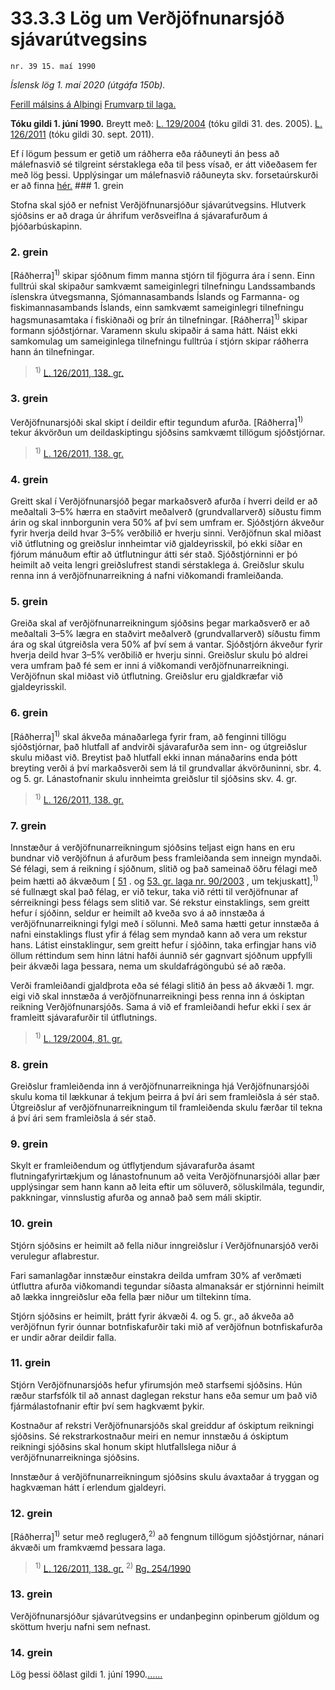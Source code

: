 # 33.3.3 Lög um Verðjöfnunarsjóð sjávarútvegsins

`nr. 39 15. maí 1990`

_Íslensk lög 1. maí 2020 (útgáfa 150b)._

[Ferill málsins á Alþingi](https://www.althingi.is/thingstorf/thingmalalistar-eftir-thingum/ferill/?ltg=112&mnr=519)
[Frumvarp til laga.](https://www.althingi.is/altext/112/s/0905.html)

**Tóku gildi 1. júní 1990.**
Breytt með:
[L. 129/2004](https://althingi.is/altext/stjt/2004.129.html) (tóku gildi 31. des. 2005).
[L. 126/2011](https://althingi.is/altext/stjt/2011.126.html) (tóku gildi 30. sept. 2011).

Ef í lögum þessum er getið um ráðherra eða ráðuneyti án þess að málefnasvið sé tilgreint sérstaklega eða til þess vísað, er átt viðeðasem fer með lög þessi. Upplýsingar um málefnasvið ráðuneyta skv. forsetaúrskurði er að finna [hér.](2018119.md) ### 1. grein

Stofna skal sjóð er nefnist Verðjöfnunarsjóður sjávarútvegsins. Hlutverk sjóðsins er að draga úr áhrifum verðsveiflna á sjávarafurðum á þjóðarbúskapinn.

### 2. grein

[Ráðherra]<sup>1)</sup> skipar sjóðnum fimm manna stjórn til fjögurra ára í senn. Einn fulltrúi skal skipaður samkvæmt sameiginlegri tilnefningu Landssambands íslenskra útvegsmanna, Sjómannasambands Íslands og Farmanna- og fiskimannasambands Íslands, einn samkvæmt sameiginlegri tilnefningu hagsmunasamtaka í fiskiðnaði og þrír án tilnefningar. [Ráðherra]<sup>1)</sup> skipar formann sjóðstjórnar. Varamenn skulu skipaðir á sama hátt. Náist ekki samkomulag um sameiginlega tilnefningu fulltrúa í stjórn skipar ráðherra hann án tilnefningar.

> <sup>1)</sup> [L. 126/2011, 138. gr.](https://althingi.is/altext/stjt/2011.126.html)

### 3. grein

Verðjöfnunarsjóði skal skipt í deildir eftir tegundum afurða. [Ráðherra]<sup>1)</sup> tekur ákvörðun um deildaskiptingu sjóðsins samkvæmt tillögum sjóðstjórnar.

> <sup>1)</sup> [L. 126/2011, 138. gr.](https://althingi.is/altext/stjt/2011.126.html)

### 4. grein

Greitt skal í Verðjöfnunarsjóð þegar markaðsverð afurða í hverri deild er að meðaltali 3–5% hærra en staðvirt meðalverð (grundvallarverð) síðustu fimm árin og skal innborgunin vera 50% af því sem umfram er. Sjóðstjórn ákveður fyrir hverja deild hvar 3–5% verðbilið er hverju sinni. Verðjöfnun skal miðast við útflutning og greiðslur innheimtar við gjaldeyrisskil, þó ekki síðar en fjórum mánuðum eftir að útflutningur átti sér stað. Sjóðstjórninni er þó heimilt að veita lengri greiðslufrest standi sérstaklega á. Greiðslur skulu renna inn á verðjöfnunarreikning á nafni viðkomandi framleiðanda.

### 5. grein

Greiða skal af verðjöfnunarreikningum sjóðsins þegar markaðsverð er að meðaltali 3–5% lægra en staðvirt meðalverð (grundvallarverð) síðustu fimm ára og skal útgreiðsla vera 50% af því sem á vantar. Sjóðstjórn ákveður fyrir hverja deild hvar 3–5% verðbilið er hverju sinni. Greiðslur skulu þó aldrei vera umfram það fé sem er inni á viðkomandi verðjöfnunarreikningi. Verðjöfnun skal miðast við útflutning. Greiðslur eru gjaldkræfar við gjaldeyrisskil.

### 6. grein

[Ráðherra]<sup>1)</sup> skal ákveða mánaðarlega fyrir fram, að fenginni tillögu sjóðstjórnar, það hlutfall af andvirði sjávarafurða sem inn- og útgreiðslur skulu miðast við. Breytist það hlutfall ekki innan mánaðarins enda þótt breyting verði á því markaðsverði sem lá til grundvallar ákvörðuninni, sbr. 4. og 5. gr. Lánastofnanir skulu innheimta greiðslur til sjóðsins skv. 4. gr.

> <sup>1)</sup> [L. 126/2011, 138. gr.](https://althingi.is/altext/stjt/2011.126.html)

### 7. grein

Innstæður á verðjöfnunarreikningum sjóðsins teljast eign hans en eru bundnar við verðjöfnun á afurðum þess framleiðanda sem inneign myndaði. Sé félagi, sem á reikning í sjóðnum, slitið og það sameinað öðru félagi með þeim hætti að ákvæðum [ [51](2003090.md#G51) . og [53. gr. laga nr. 90/2003](2003090.md#G53) , um tekjuskatt],<sup>1)</sup> sé fullnægt skal það félag, er við tekur, taka við rétti til verðjöfnunar af sérreikningi þess félags sem slitið var. Sé rekstur einstaklings, sem greitt hefur í sjóðinn, seldur er heimilt að kveða svo á að innstæða á verðjöfnunarreikningi fylgi með í sölunni. Með sama hætti getur innstæða á nafni einstaklings flust yfir á félag sem myndað kann að vera um rekstur hans. Látist einstaklingur, sem greitt hefur í sjóðinn, taka erfingjar hans við öllum réttindum sem hinn látni hafði áunnið sér gagnvart sjóðnum uppfylli þeir ákvæði laga þessara, nema um skuldafrágöngubú sé að ræða.

Verði framleiðandi gjaldþrota eða sé félagi slitið án þess að ákvæði 1. mgr. eigi við skal innstæða á verðjöfnunarreikningi þess renna inn á óskiptan reikning Verðjöfnunarsjóðs. Sama á við ef framleiðandi hefur ekki í sex ár framleitt sjávarafurðir til útflutnings.

> <sup>1)</sup> [L. 129/2004, 81. gr.](https://althingi.is/altext/stjt/2004.129.html)

### 8. grein

Greiðslur framleiðenda inn á verðjöfnunarreikninga hjá Verðjöfnunarsjóði skulu koma til lækkunar á tekjum þeirra á því ári sem framleiðsla á sér stað. Útgreiðslur af verðjöfnunarreikningum til framleiðenda skulu færðar til tekna á því ári sem framleiðsla á sér stað.

### 9. grein

Skylt er framleiðendum og útflytjendum sjávarafurða ásamt flutningafyrirtækjum og lánastofnunum að veita Verðjöfnunarsjóði allar þær upplýsingar sem hann kann að leita eftir um söluverð, söluskilmála, tegundir, pakkningar, vinnslustig afurða og annað það sem máli skiptir.

### 10. grein

Stjórn sjóðsins er heimilt að fella niður inngreiðslur í Verðjöfnunarsjóð verði verulegur aflabrestur.

Fari samanlagðar innstæður einstakra deilda umfram 30% af verðmæti útfluttra afurða viðkomandi tegundar síðasta almanaksár er stjórninni heimilt að lækka inngreiðslur eða fella þær niður um tiltekinn tíma.

Stjórn sjóðsins er heimilt, þrátt fyrir ákvæði 4. og 5. gr., að ákveða að verðjöfnun fyrir óunnar botnfiskafurðir taki mið af verðjöfnun botnfiskafurða er undir aðrar deildir falla.

### 11. grein

Stjórn Verðjöfnunarsjóðs hefur yfirumsjón með starfsemi sjóðsins. Hún ræður starfsfólk til að annast daglegan rekstur hans eða semur um það við fjármálastofnanir eftir því sem hagkvæmt þykir.

Kostnaður af rekstri Verðjöfnunarsjóðs skal greiddur af óskiptum reikningi sjóðsins. Sé rekstrarkostnaður meiri en nemur innstæðu á óskiptum reikningi sjóðsins skal honum skipt hlutfallslega niður á verðjöfnunarreikninga sjóðsins.

Innstæður á verðjöfnunarreikningum sjóðsins skulu ávaxtaðar á tryggan og hagkvæman hátt í erlendum gjaldeyri.

### 12. grein

[Ráðherra]<sup>1)</sup> setur með reglugerð,<sup>2)</sup> að fengnum tillögum sjóðstjórnar, nánari ákvæði um framkvæmd þessara laga.

> <sup>1)</sup> [L. 126/2011, 138. gr.](https://althingi.is/altext/stjt/2011.126.html) <sup>2)</sup> [Rg. 254/1990](https://althingi.ishttps://www.reglugerd.is/reglugerdir/allar/nr/254-1990)

### 13. grein

Verðjöfnunarsjóður sjávarútvegsins er undanþeginn opinberum gjöldum og sköttum hverju nafni sem nefnast.

### 14. grein

Lög þessi öðlast gildi 1. júní 1990.[…](https://www.althingi.is/lagasafn/leidbeiningar/)[…](https://www.althingi.is/lagasafn/leidbeiningar/)

